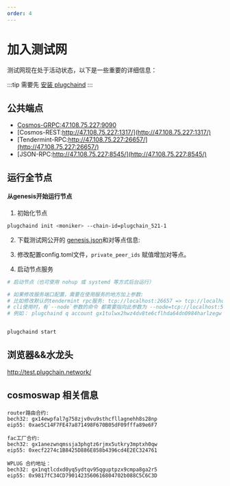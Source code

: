```yaml
---
order: 4
---
```


# 加入测试网

测试网现在处于活动状态，以下是一些重要的详细信息：

:::tip
需要先 [安装 plugchaind](install.md)
:::
## 公共端点

- [Cosmos-GRPC:47.108.75.227:9090]()
- [Cosmos-REST:http://47.108.75.227:1317/](http://47.108.75.227:1317/)
- [Tendermint-RPC:http://47.108.75.227:26657/](http://47.108.75.227:26657/)
- [JSON-RPC:http://47.108.75.227:8545/](http://47.108.75.227:8545/)


## 运行全节点

#### 从genesis开始运行节点


1. 初始化节点

```bash
plugchaind init <moniker> --chain-id=plugchain_521-1
```

2. 下载测试网公开的 [genesis.json](https://github.com/oracleNetworkProtocol/testnet)和对等点信息:

3. 修改配置config.toml文件，`private_peer_ids` 赋值增加对等点。

4. 启动节点服务
```bash
# 启动节点（也可使用 nohup 或 systemd 等方式后台运行）

# 如果修改服务端口配置，需要在使用服务的地方加上参数:
# 比如修改默认的tendermint rpc服务: tcp://localhost:26657 => tcp://localhost:5000 
# cli使用时，有`--node`参数的命令 都需要指向此参数为 --node=tcp://localhost:5000
# 例如： plugchaind q account gx1tulwx2hwz4dv8te6cflhda64dn0984harlzegw --node tcp://localhost:5000


plugchaind start
```

## 浏览器&&水龙头

<http://test.plugchain.network/>



## cosmoswap 相关信息

```
router路由合约:
bech32: gx14ewpfal7g758zjv0vu9sthcfllagnehh8s28np
eip55: 0xae5C14F7FE47a871498F670B05dF09fffa89e6F7

fac工厂合约:
bech32: gx1anezwnqmssja3phgtz6rjmx5utkry3mptxh0qw
eip55: 0xecf2274c1B8425D886E858b4396cd4E2EC324761

WPLUG 合约地址：
bech32: gx1nqtlcdxd0yq5ydtqv95qguptpzx9cmpa8ga2r5
eip55: 0x9817fC34CD7901423560616804702b088C5C6C3D
```
